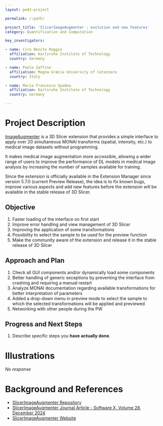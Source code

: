 ```yaml
---
layout: pw42-project

permalink: /:path/

project_title: 'SlicerImageAugmenter : evolution and new features'
category: Quantification and Computation

key_investigators:

- name: Ciro Benito Raggio
  affiliation: Karlsruhe Institute of Technology
  country: Germany

- name: Paolo Zaffino
  affiliation: Magna Græcia University of Catanzaro
  country: Italy

- name: Maria Francesca Spadea
  affiliation: Karlsruhe Institute of Technology
  country: Germany

---
```


# Project Description

<!-- Add a short paragraph describing the project. -->


[ImageAugmenter](https://github.com/ciroraggio/SlicerImageAugmenter) is a 3D Slicer extension that provides a simple interface to apply over 20 simultaneous MONAI transforms (spatial, intensity, etc.) to medical image datasets without programming. 

It makes medical image augmentation more accessible, allowing a wider range of users to improve the performance of DL models in medical image analysis by increasing the number of samples available for training. 

Since the extension is officially available in the Extension Manager since version 5.7.0 (current Preview Release), the idea is to fix known bugs, improve various aspects and add new features before the extension will be available in the stable release of 3D Slicer.



## Objective

<!-- Describe here WHAT you would like to achieve (what you will have as end result). -->


1. Faster loading of the interface on first start
2. Improve error handling and view management of 3D Slicer
3. Improving the application of some transformations
4. Possibility to select the sample to be used for the preview function
5. Make the community aware of the extension and release it in the stable release of 3D Slicer



## Approach and Plan

<!-- Describe here HOW you would like to achieve the objectives stated above. -->


1. Check all GUI components and/or dynamically load some components
2. Better handling of generic exceptions by preventing the interface from crashing and requiring a manual restart
3. Analyze MONAI documentation regarding available transformations for better interpretation of parameters 
4. Added a drop-down menu in preview mode to select the sample to which the selected transformations will be applied and previewed
5. Networking with other people during the PW



## Progress and Next Steps

<!-- Update this section as you make progress, describing of what you have ACTUALLY DONE.
     If there are specific steps that you could not complete then you can describe them here, too. -->


1. Describe specific steps you **have actually done**.




# Illustrations

<!-- Add pictures and links to videos that demonstrate what has been accomplished. -->


_No response_



# Background and References

<!-- If you developed any software, include link to the source code repository.
     If possible, also add links to sample data, and to any relevant publications. -->


- [SlicerImageAugmenter Repository](https://github.com/ciroraggio/SlicerImageAugmenter)
- [SlicerImageAugmenter Journal Article - Software X, Volume 28, December 2024](https://doi.org/10.1016/j.softx.2024.101923)
- [SlicerImageAugmenter Website](https://ciroraggio.github.io/SlicerImageAugmenter/)

